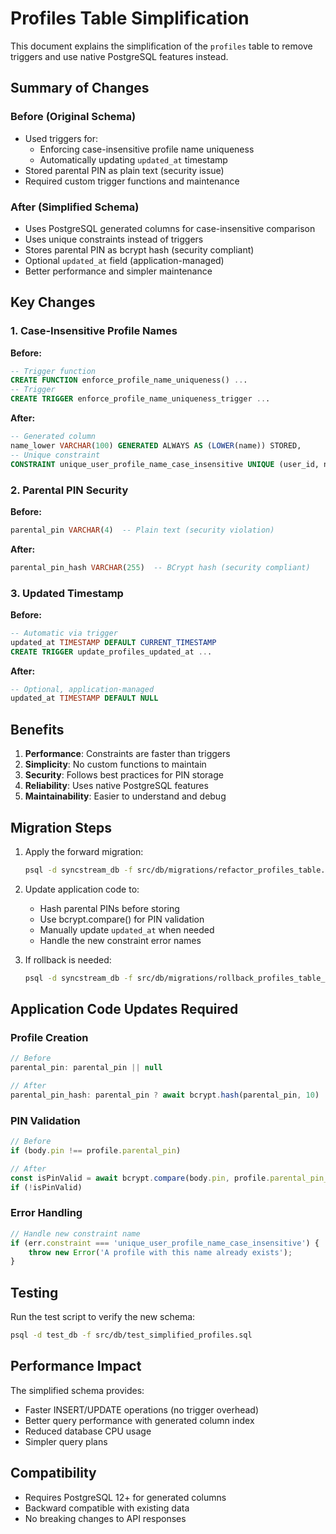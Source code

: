 # Profiles Table Simplification

This document explains the simplification of the `profiles` table to remove triggers and use native PostgreSQL features instead.

## Summary of Changes

### Before (Original Schema)
- Used triggers for:
  - Enforcing case-insensitive profile name uniqueness
  - Automatically updating `updated_at` timestamp
- Stored parental PIN as plain text (security issue)
- Required custom trigger functions and maintenance

### After (Simplified Schema)
- Uses PostgreSQL generated columns for case-insensitive comparison
- Uses unique constraints instead of triggers
- Stores parental PIN as bcrypt hash (security compliant)
- Optional `updated_at` field (application-managed)
- Better performance and simpler maintenance

## Key Changes

### 1. Case-Insensitive Profile Names
**Before:**
```sql
-- Trigger function
CREATE FUNCTION enforce_profile_name_uniqueness() ...
-- Trigger
CREATE TRIGGER enforce_profile_name_uniqueness_trigger ...
```

**After:**
```sql
-- Generated column
name_lower VARCHAR(100) GENERATED ALWAYS AS (LOWER(name)) STORED,
-- Unique constraint
CONSTRAINT unique_user_profile_name_case_insensitive UNIQUE (user_id, name_lower)
```

### 2. Parental PIN Security
**Before:**
```sql
parental_pin VARCHAR(4)  -- Plain text (security violation)
```

**After:**
```sql
parental_pin_hash VARCHAR(255)  -- BCrypt hash (security compliant)
```

### 3. Updated Timestamp
**Before:**
```sql
-- Automatic via trigger
updated_at TIMESTAMP DEFAULT CURRENT_TIMESTAMP
CREATE TRIGGER update_profiles_updated_at ...
```

**After:**
```sql
-- Optional, application-managed
updated_at TIMESTAMP DEFAULT NULL
```

## Benefits

1. **Performance**: Constraints are faster than triggers
2. **Simplicity**: No custom functions to maintain
3. **Security**: Follows best practices for PIN storage
4. **Reliability**: Uses native PostgreSQL features
5. **Maintainability**: Easier to understand and debug

## Migration Steps

1. Apply the forward migration:
   ```bash
   psql -d syncstream_db -f src/db/migrations/refactor_profiles_table.sql
   ```

2. Update application code to:
   - Hash parental PINs before storing
   - Use bcrypt.compare() for PIN validation
   - Manually update `updated_at` when needed
   - Handle the new constraint error names

3. If rollback is needed:
   ```bash
   psql -d syncstream_db -f src/db/migrations/rollback_profiles_table_refactor.sql
   ```

## Application Code Updates Required

### Profile Creation
```javascript
// Before
parental_pin: parental_pin || null

// After
parental_pin_hash: parental_pin ? await bcrypt.hash(parental_pin, 10) : null
```

### PIN Validation
```javascript
// Before
if (body.pin !== profile.parental_pin)

// After
const isPinValid = await bcrypt.compare(body.pin, profile.parental_pin_hash);
if (!isPinValid)
```

### Error Handling
```javascript
// Handle new constraint name
if (err.constraint === 'unique_user_profile_name_case_insensitive') {
    throw new Error('A profile with this name already exists');
}
```

## Testing

Run the test script to verify the new schema:
```bash
psql -d test_db -f src/db/test_simplified_profiles.sql
```

## Performance Impact

The simplified schema provides:
- Faster INSERT/UPDATE operations (no trigger overhead)
- Better query performance with generated column index
- Reduced database CPU usage
- Simpler query plans

## Compatibility

- Requires PostgreSQL 12+ for generated columns
- Backward compatible with existing data
- No breaking changes to API responses